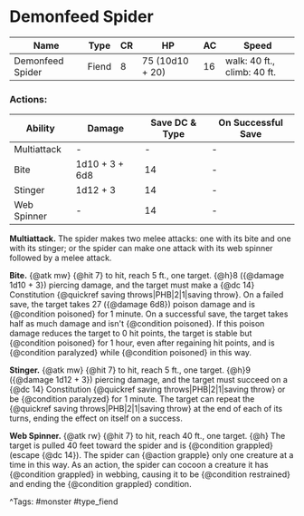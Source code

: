 # Demonfeed Spider

| Name | Type | CR | HP | AC | Speed |
|------|------|----|----|----|-------|
| Demonfeed Spider | Fiend | 8 | 75 (10d10 + 20) | 16 | walk: 40 ft., climb: 40 ft. |

### Actions:

| Ability | Damage | Save DC & Type | On Successful Save |
|---------|--------|----------------|--------------------|
| Multiattack | - | - | - |
| Bite | 1d10 + 3 + 6d8 | 14 | - |
| Stinger | 1d12 + 3 | 14 | - |
| Web Spinner | - | 14 | - |


**Multiattack.** The spider makes two melee attacks: one with its bite and one with its stinger; or the spider can make one attack with its web spinner followed by a melee attack.

**Bite.** {@atk mw} {@hit 7} to hit, reach 5 ft., one target. {@h}8 ({@damage 1d10 + 3}) piercing damage, and the target must make a {@dc 14} Constitution {@quickref saving throws|PHB|2|1|saving throw}. On a failed save, the target takes 27 ({@damage 6d8}) poison damage and is {@condition poisoned} for 1 minute. On a successful save, the target takes half as much damage and isn't {@condition poisoned}. If this poison damage reduces the target to 0 hit points, the target is stable but {@condition poisoned} for 1 hour, even after regaining hit points, and is {@condition paralyzed} while {@condition poisoned} in this way.

**Stinger.** {@atk mw} {@hit 7} to hit, reach 5 ft., one target. {@h}9 ({@damage 1d12 + 3}) piercing damage, and the target must succeed on a {@dc 14} Constitution {@quickref saving throws|PHB|2|1|saving throw} or be {@condition paralyzed} for 1 minute. The target can repeat the {@quickref saving throws|PHB|2|1|saving throw} at the end of each of its turns, ending the effect on itself on a success.

**Web Spinner.** {@atk rw} {@hit 7} to hit, reach 40 ft., one target. {@h} The target is pulled 40 feet toward the spider and is {@condition grappled} (escape {@dc 14}). The spider can {@action grapple} only one creature at a time in this way. As an action, the spider can cocoon a creature it has {@condition grappled} in webbing, causing it to be {@condition restrained} and ending the {@condition grappled} condition.

^Tags: #monster #type_fiend